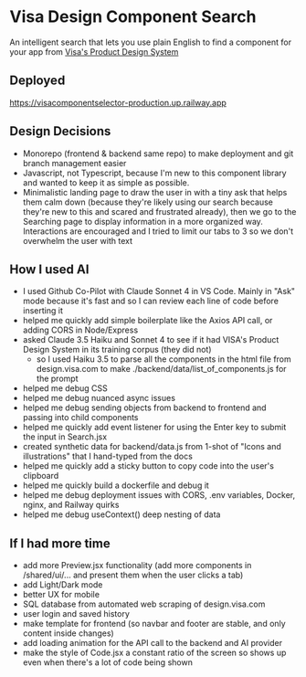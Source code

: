 # Visa Design Component Search
An intelligent search that lets you use plain English to find a component for your app from [Visa's Product Design System](https://design.visa.com)

## Deployed
https://visacomponentselector-production.up.railway.app

## Design Decisions
- Monorepo (frontend & backend same repo) to make deployment and git branch management easier
- Javascript, not Typescript, because I'm new to this component library and wanted to keep it as simple as possible. 
- Minimalistic landing page to draw the user in with a tiny ask that helps them calm down (because they're likely using our search because they're new to this and scared and frustrated already), then we go to the Searching page to display information in a more organized way. Interactions are encouraged and I tried to limit our tabs to 3 so we don't overwhelm the user with text

## How I used AI
- I used Github Co-Pilot with Claude Sonnet 4 in VS Code. Mainly in "Ask" mode because it's fast and so I can review each line of code before inserting it
- helped me quickly add simple boilerplate like the Axios API call, or adding CORS in Node/Express
- asked Claude 3.5 Haiku and Sonnet 4 to see if it had VISA's Product Design System in its training corpus (they did not)
  - so I used Haiku 3.5 to parse all the components in the html file from design.visa.com to make ./backend/data/list_of_components.js for the prompt
- helped me debug CSS
- helped me debug nuanced async issues
- helped me debug sending objects from backend to frontend and passing into child components
- helped me quickly add event listener for using the Enter key to submit the input in Search.jsx
- created synthetic data for backend/data.js from 1-shot of "Icons and illustrations" that I hand-typed from the docs
- helped me quickly add a sticky button to copy code into the user's clipboard
- helped me quickly build a dockerfile and debug it
- helped me debug deployment issues with CORS, .env variables, Docker, nginx, and Railway quirks 
- helped me debug useContext() deep nesting of data

## If I had more time
- add more Preview.jsx functionality (add more components in /shared/ui/... and present them when the user clicks a tab)
- add Light/Dark mode
- better UX for mobile
- SQL database from automated web scraping of design.visa.com
- user login and saved history
- make template for frontend (so navbar and footer are stable, and only content inside changes)
- add loading animation for the API call to the backend and AI provider
- make the style of Code.jsx a constant ratio of the screen so <Preview /> shows up even when there's a lot of code being shown
